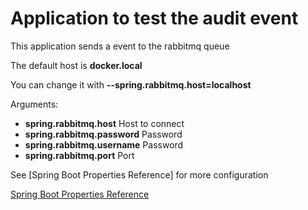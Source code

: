 # Application to test the audit event

This application sends a event to the rabbitmq queue

The default host is **docker.local**

You can change it with **--spring.rabbitmq.host=localhost**


Arguments:

* **spring.rabbitmq.host** Host to connect
* **spring.rabbitmq.password** Password
* **spring.rabbitmq.username** Password
* **spring.rabbitmq.port** Port

See [Spring Boot Properties Reference] for more configuration

[Spring Boot Properties Reference](http://docs.spring.io/spring-boot/docs/current/reference/html/common-application-properties.html)